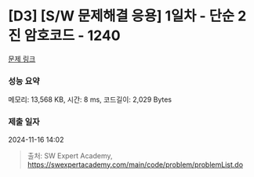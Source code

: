 # [D3] [S/W 문제해결 응용] 1일차 - 단순 2진 암호코드 - 1240 

[문제 링크](https://swexpertacademy.com/main/code/problem/problemDetail.do?contestProbId=AV15FZuqAL4CFAYD) 

### 성능 요약

메모리: 13,568 KB, 시간: 8 ms, 코드길이: 2,029 Bytes

### 제출 일자

2024-11-16 14:02



> 출처: SW Expert Academy, https://swexpertacademy.com/main/code/problem/problemList.do